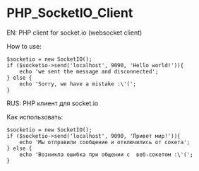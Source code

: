 PHP_SocketIO_Client
===================

EN: PHP client for socket.io (websocket client)

How to use:
```
$socketio = new SocketIO();
if ($socketio->send('localhost', 9090, 'Hello world!')){
    echo 'we sent the message and disconnected';
} else {
    echo 'Sorry, we have a mistake :\'(';
}
```



RUS: PHP клиент для socket.io

Как использовать:
```
$socketio = new SocketIO();
if ($socketio->send('localhost', 9090, 'Привет мир!')){
    echo 'Мы отправили сообщение и отключились от сокета';
} else {
    echo 'Возникла ошибка при общении с  веб-сокетом :\'(';
}
```
